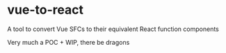 # vue-to-react

A tool to convert Vue SFCs to their equivalent React function components

Very much a POC + WIP, there be dragons

